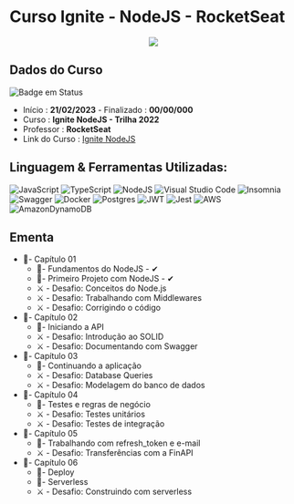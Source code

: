 # Curso Ignite - NodeJS - RocketSeat

<div align="center">
  <img src="https://user-images.githubusercontent.com/125761885/220187321-d5887369-0ce6-414b-aecf-5c6eb0068196.png" >
</div>

## Dados do Curso
![Badge em Status](https://img.shields.io/badge/STATUS-CURSANDO-yellow?style=for-the-badge)

* Início :  <b>21/02/2023</b> - Finalizado : <b>00/00/000 </b>
* Curso : <b>Ignite NodeJS - Trilha 2022</b>
* Professor : <b>RocketSeat</b>
* Link do Curso : [Ignite NodeJS](https://www.rocketseat.com.br/)

## Linguagem & Ferramentas Utilizadas: 

![JavaScript](https://img.shields.io/badge/javascript-%23323330.svg?style=for-the-badge&logo=javascript&logoColor=%23F7DF1E)
![TypeScript](https://img.shields.io/badge/typescript-%23007ACC.svg?style=for-the-badge&logo=typescript&logoColor=white)
![NodeJS](https://img.shields.io/badge/node.js-6DA55F?style=for-the-badge&logo=node.js&logoColor=white)
![Visual Studio Code](https://img.shields.io/badge/Visual%20Studio%20Code-0078d7.svg?style=for-the-badge&logo=visual-studio-code&logoColor=white)
![Insomnia](https://img.shields.io/badge/Insomnia-black?style=for-the-badge&logo=insomnia&logoColor=5849BE)
![Swagger](https://img.shields.io/badge/-Swagger-%23Clojure?style=for-the-badge&logo=swagger&logoColor=white)
![Docker](https://img.shields.io/badge/docker-%230db7ed.svg?style=for-the-badge&logo=docker&logoColor=white)
![Postgres](https://img.shields.io/badge/postgres-%23316192.svg?style=for-the-badge&logo=postgresql&logoColor=white)
![JWT](https://img.shields.io/badge/JWT-black?style=for-the-badge&logo=JSON%20web%20tokens)
![Jest](https://img.shields.io/badge/-jest-%23C21325?style=for-the-badge&logo=jest&logoColor=white)
![AWS](https://img.shields.io/badge/AWS-%23FF9900.svg?style=for-the-badge&logo=amazon-aws&logoColor=white)
![AmazonDynamoDB](https://img.shields.io/badge/Amazon%20DynamoDB-4053D6?style=for-the-badge&logo=Amazon%20DynamoDB&logoColor=white)


## Ementa
* 📁- Capítulo 01
  * 📌- Fundamentos do NodeJS - ✔
  * 📌- Primeiro Projeto com NodeJS - ✔
  * ⚔ - Desafio: Conceitos do Node.js 
  * ⚔ - Desafio: Trabalhando com Middlewares
  * ⚔ - Desafio: Corrigindo o código
* 📁- Capítulo 02
  * 📌- Iniciando a API
  * ⚔ - Desafio: Introdução ao SOLID
  * ⚔ - Desafio: Documentando com Swagger
* 📁- Capítulo 03
  * 📌- Continuando a aplicação
  * ⚔ - Desafio: Database Queries
  * ⚔ - Desafio: Modelagem do banco de dados
* 📁- Capítulo 04
  * 📌- Testes e regras de negócio
  * ⚔ - Desafio: Testes unitários
  * ⚔ - Desafio: Testes de integração
* 📁- Capítulo 05
  * 📌- Trabalhando com refresh_token e e-mail
  * ⚔ - Desafio: Transferências com a FinAPI
* 📁- Capítulo 06
  * 📌- Deploy
  * 📌- Serverless
  * ⚔ - Desafio: Construindo com serverless
